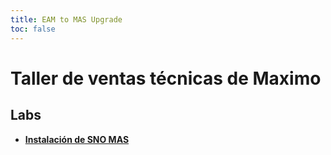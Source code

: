 ```yaml
---
title: EAM to MAS Upgrade
toc: false
---
```

# Taller de ventas técnicas de Maximo


## Labs

- **[Instalación de SNO MAS](/maximo/eammasupgrade/sno-installation)**
